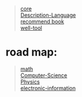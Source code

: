 > [core](./core/core_theory.md)   
> [Description-Language](./core/Description-Language.md)           
> [recommend book](./well_book.md)      
> [well-tool](./core/well_tool.md)

# road map:
>  [math](./Study-Plan/math.md)     
>  [Computer-Science](./Study-Plan/computer-science.md)     
>  [Physics](./Study-Plan/physics.md)       
>  [electronic-information](./Study-Plan/electronic-information.md)




